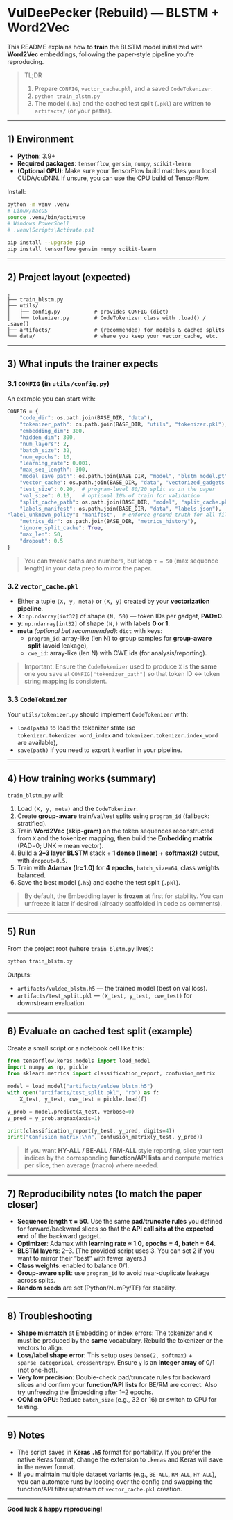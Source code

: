 # VulDeePecker (Rebuild) — BLSTM + Word2Vec

This README explains how to **train** the BLSTM model initialized with **Word2Vec** embeddings, following the paper-style pipeline you’re reproducing.

> TL;DR
> 1) Prepare `CONFIG`, `vector_cache.pkl`, and a saved `CodeTokenizer`.  
> 2) `python train_blstm.py`  
> 3) The model (`.h5`) and the cached test split (`.pkl`) are written to `artifacts/` (or your paths).

---

## 1) Environment

- **Python**: 3.9+  
- **Required packages**: `tensorflow`, `gensim`, `numpy`, `scikit-learn`
- **(Optional GPU)**: Make sure your TensorFlow build matches your local CUDA/cuDNN. If unsure, you can use the CPU build of TensorFlow.

Install:
```bash
python -m venv .venv
# Linux/macOS
source .venv/bin/activate
# Windows PowerShell
# .venv\Scripts\Activate.ps1

pip install --upgrade pip
pip install tensorflow gensim numpy scikit-learn
```

---

## 2) Project layout (expected)

```
.
├── train_blstm.py
├── utils/
│   ├── config.py           # provides CONFIG (dict)
│   └── tokenizer.py        # CodeTokenizer class with .load() / .save()
├── artifacts/              # (recommended) for models & cached splits
└── data/                   # where you keep your vector_cache, etc.
```

---

## 3) What inputs the trainer expects

### 3.1 `CONFIG` (in `utils/config.py`)

An example you can start with:
```python
CONFIG = {
    "code_dir": os.path.join(BASE_DIR, "data"),
    "tokenizer_path": os.path.join(BASE_DIR, "utils", "tokenizer.pkl"),
    "embedding_dim": 300,
    "hidden_dim": 300,
    "num_layers": 2,
    "batch_size": 32,
    "num_epochs": 10,
    "learning_rate": 0.001,
    "max_seq_length": 300,
    "model_save_path": os.path.join(BASE_DIR, "model", "blstm_model.pt"),
    "vector_cache": os.path.join(BASE_DIR, "data", "vectorized_gadgets.pkl"),
    "test_size": 0.20,  # program-level 80/20 split as in the paper
    "val_size": 0.10,   # optional 10% of train for validation
    "split_cache_path": os.path.join(BASE_DIR, "model", "split_cache.pkl"),
    "labels_manifest": os.path.join(BASE_DIR, "data", "labels.json"),  # file we'll create next
"label_unknown_policy": "manifest",  # enforce ground-truth for all files
    "metrics_dir": os.path.join(BASE_DIR, "metrics_history"),
    "ignore_split_cache": True,
    "max_len": 50,
    "dropout": 0.5
}

```

> You can tweak paths and numbers, but keep `τ = 50` (max sequence length) in your data prep to mirror the paper.

### 3.2 `vector_cache.pkl`

- Either a tuple `(X, y, meta)` or `(X, y)` created by your **vectorization pipeline**.
- **X**: `np.ndarray[int32]` of shape `(N, 50)` — token IDs per gadget, **PAD=0**.
- **y**: `np.ndarray[int32]` of shape `(N,)` with labels **0 or 1**.
- **meta** *(optional but recommended)*: `dict` with keys:
  - `program_id`: array-like (len N) to group samples for **group-aware split** (avoid leakage),
  - `cwe_id`: array-like (len N) with CWE ids (for analysis/reporting).

> Important: Ensure the `CodeTokenizer` used to produce `X` is **the same** one you save at `CONFIG["tokenizer_path"]` so that token ID ↔ token string mapping is consistent.

### 3.3 `CodeTokenizer`

Your `utils/tokenizer.py` should implement `CodeTokenizer` with:
- `load(path)` to load the tokenizer state (so `tokenizer.tokenizer.word_index` and `tokenizer.tokenizer.index_word` are available),
- `save(path)` if you need to export it earlier in your pipeline.

---

## 4) How training works (summary)

`train_blstm.py` will:
1. Load `(X, y, meta)` and the `CodeTokenizer`.
2. Create **group-aware** train/val/test splits using `program_id` (fallback: stratified).
3. Train **Word2Vec (skip-gram)** on the token sequences reconstructed from `X` and the tokenizer mapping, then build the **Embedding matrix** (PAD=0; UNK ≈ mean vector).
4. Build a **2–3 layer BLSTM** stack + **1 dense (linear)** + **softmax(2)** output, with `dropout=0.5`.
5. Train with **Adamax (lr=1.0)** for **4 epochs**, `batch_size=64`, class weights balanced.
6. Save the best model (`.h5`) and cache the test split (`.pkl`).

> By default, the Embedding layer is **frozen** at first for stability. You can unfreeze it later if desired (already scaffolded in code as comments).

---

## 5) Run

From the project root (where `train_blstm.py` lives):
```bash
python train_blstm.py
```
Outputs:
- `artifacts/vuldee_blstm.h5` — the trained model (best on val loss).
- `artifacts/test_split.pkl` — `(X_test, y_test, cwe_test)` for downstream evaluation.

---

## 6) Evaluate on cached test split (example)

Create a small script or a notebook cell like this:

```python
from tensorflow.keras.models import load_model
import numpy as np, pickle
from sklearn.metrics import classification_report, confusion_matrix

model = load_model("artifacts/vuldee_blstm.h5")
with open("artifacts/test_split.pkl", "rb") as f:
    X_test, y_test, cwe_test = pickle.load(f)

y_prob = model.predict(X_test, verbose=0)
y_pred = y_prob.argmax(axis=1)

print(classification_report(y_test, y_pred, digits=4))
print("Confusion matrix:\\n", confusion_matrix(y_test, y_pred))
```

> If you want **HY-ALL / BE-ALL / RM-ALL** style reporting, slice your test indices by the corresponding **function/API lists** and compute metrics per slice, then average (macro) where needed.

---

## 7) Reproducibility notes (to match the paper closer)

- **Sequence length τ = 50**. Use the same **pad/truncate rules** you defined for forward/backward slices so that the **API call sits at the expected end** of the backward gadget.
- **Optimizer**: Adamax with **learning rate ≈ 1.0**, **epochs = 4**, **batch = 64**.
- **BLSTM layers**: 2–3. (The provided script uses 3. You can set 2 if you want to mirror their “best” with fewer layers.)
- **Class weights**: enabled to balance 0/1.
- **Group-aware split**: use `program_id` to avoid near-duplicate leakage across splits.
- **Random seeds** are set (Python/NumPy/TF) for stability.

---

## 8) Troubleshooting

- **Shape mismatch** at Embedding or index errors: The tokenizer and `X` must be produced by the **same** vocabulary. Rebuild the tokenizer or the vectors to align.
- **Loss/label shape error**: This setup uses `Dense(2, softmax)` + `sparse_categorical_crossentropy`. Ensure `y` is an **integer array** of 0/1 (not one-hot).
- **Very low precision**: Double-check pad/truncate rules for backward slices and confirm your **function/API lists** for BE/RM are correct. Also try unfreezing the Embedding after 1–2 epochs.
- **OOM on GPU**: Reduce `batch_size` (e.g., 32 or 16) or switch to CPU for testing.

---

## 9) Notes

- The script saves in **Keras `.h5`** format for portability. If you prefer the native Keras format, change the extension to `.keras` and Keras will save in the newer format.
- If you maintain multiple dataset variants (e.g., `BE-ALL`, `RM-ALL`, `HY-ALL`), you can automate runs by looping over the config and swapping the function/API filter upstream of `vector_cache.pkl` creation.

---

**Good luck & happy reproducing!**
